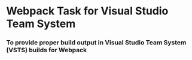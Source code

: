 # Webpack Task for Visual Studio Team System

### To provide proper build output in Visual Studio Team System (VSTS) builds for Webpack
